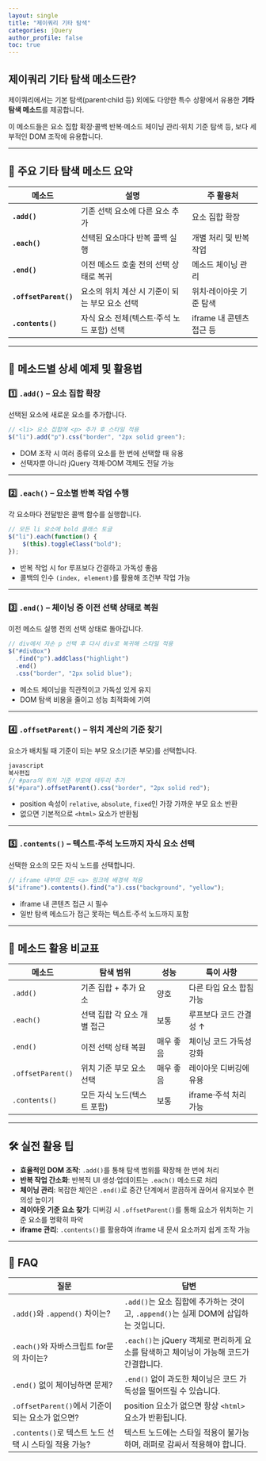 ```yaml
---
layout: single
title: "제이쿼리 기타 탐색"
categories: jQuery
author_profile: false
toc: true
---
```


## 제이쿼리 기타 탐색 메소드란?

제이쿼리에서는 기본 탐색(parent·child 등) 외에도 다양한 특수 상황에서 유용한 **기타 탐색 메소드**를 제공합니다.

이 메소드들은 요소 집합 확장·콜백 반복·메소드 체이닝 관리·위치 기준 탐색 등, 보다 세부적인 DOM 조작에 유용합니다.

------

## 🔹 주요 기타 탐색 메소드 요약

| 메소드                | 설명                                           | 주 활용처                |
| --------------------- | ---------------------------------------------- | ------------------------ |
| **`.add()`**          | 기존 선택 요소에 다른 요소 추가                | 요소 집합 확장           |
| **`.each()`**         | 선택된 요소마다 반복 콜백 실행                 | 개별 처리 및 반복 작업   |
| **`.end()`**          | 이전 메소드 호출 전의 선택 상태로 복귀         | 메소드 체이닝 관리       |
| **`.offsetParent()`** | 요소의 위치 계산 시 기준이 되는 부모 요소 선택 | 위치·레이아웃 기준 탐색  |
| **`.contents()`**     | 자식 요소 전체(텍스트·주석 노드 포함) 선택     | iframe 내 콘텐츠 접근 등 |

------

## 🔸 메소드별 상세 예제 및 활용법

### 1️⃣ `.add()` – 요소 집합 확장

선택된 요소에 새로운 요소를 추가합니다.

```jsx
// <li> 요소 집합에 <p> 추가 후 스타일 적용
$("li").add("p").css("border", "2px solid green");
```

- DOM 조작 시 여러 종류의 요소를 한 번에 선택할 때 유용
- 선택자뿐 아니라 jQuery 객체·DOM 객체도 전달 가능

------

### 2️⃣ `.each()` – 요소별 반복 작업 수행

각 요소마다 전달받은 콜백 함수를 실행합니다.

```jsx
// 모든 li 요소에 bold 클래스 토글
$("li").each(function() {
    $(this).toggleClass("bold");
});
```

- 반복 작업 시 for 루프보다 간결하고 가독성 좋음
- 콜백의 인수 `(index, element)`를 활용해 조건부 작업 가능

------

### 3️⃣ `.end()` – 체이닝 중 이전 선택 상태로 복원

이전 메소드 실행 전의 선택 상태로 돌아갑니다.

```jsx
// div에서 자손 p 선택 후 다시 div로 복귀해 스타일 적용
$("#divBox")
  .find("p").addClass("highlight")
  .end()
  .css("border", "2px solid blue");
```

- 메소드 체이닝을 직관적이고 가독성 있게 유지
- DOM 탐색 비용을 줄이고 성능 최적화에 기여

------

### 4️⃣ `.offsetParent()` – 위치 계산의 기준 찾기

요소가 배치될 때 기준이 되는 부모 요소(기준 부모)를 선택합니다.

```jsx
javascript
복사편집
// #para의 위치 기준 부모에 테두리 추가
$("#para").offsetParent().css("border", "2px solid red");
```

- position 속성이 `relative`, `absolute`, `fixed`인 가장 가까운 부모 요소 반환
- 없으면 기본적으로 `<html>` 요소가 반환됨

------

### 5️⃣ `.contents()` – 텍스트·주석 노드까지 자식 요소 선택

선택한 요소의 모든 자식 노드를 선택합니다.

```jsx
// iframe 내부의 모든 <a> 링크에 배경색 적용
$("iframe").contents().find("a").css("background", "yellow");
```

- iframe 내 콘텐츠 접근 시 필수
- 일반 탐색 메소드가 접근 못하는 텍스트·주석 노드까지 포함

------

## 🔖 메소드 활용 비교표

| 메소드            | 탐색 범위                   | 성능      | 특이 사항                |
| ----------------- | --------------------------- | --------- | ------------------------ |
| `.add()`          | 기존 집합 + 추가 요소       | 양호      | 다른 타입 요소 합침 가능 |
| `.each()`         | 선택 집합 각 요소 개별 접근 | 보통      | 루프보다 코드 간결성 ↑   |
| `.end()`          | 이전 선택 상태 복원         | 매우 좋음 | 체이닝 코드 가독성 강화  |
| `.offsetParent()` | 위치 기준 부모 요소 선택    | 매우 좋음 | 레이아웃 디버깅에 유용   |
| `.contents()`     | 모든 자식 노드(텍스트 포함) | 보통      | iframe·주석 처리 가능    |

------

## 🛠️ 실전 활용 팁

- **효율적인 DOM 조작**: `.add()`를 통해 탐색 범위를 확장해 한 번에 처리
- **반복 작업 간소화**: 반복적 UI 생성·업데이트는 `.each()` 메소드로 처리
- **체이닝 관리**: 복잡한 체인은 `.end()`로 중간 단계에서 깔끔하게 끊어서 유지보수 편의성 높이기
- **레이아웃 기준 요소 찾기**: 디버깅 시 `.offsetParent()`를 통해 요소가 위치하는 기준 요소를 명확히 파악
- **iframe 관리**: `.contents()`를 활용하여 iframe 내 문서 요소까지 쉽게 조작 가능

------

## 📌 FAQ

| 질문                                                  | 답변                                                         |
| ----------------------------------------------------- | ------------------------------------------------------------ |
| `.add()`와 `.append()` 차이는?                        | `.add()`는 요소 집합에 추가하는 것이고, `.append()`는 실제 DOM에 삽입하는 것입니다. |
| `.each()`와 자바스크립트 for문의 차이는?              | `.each()`는 jQuery 객체로 편리하게 요소를 탐색하고 체이닝이 가능해 코드가 간결합니다. |
| `.end()` 없이 체이닝하면 문제?                        | `.end()` 없이 과도한 체이닝은 코드 가독성을 떨어뜨릴 수 있습니다. |
| `.offsetParent()`에서 기준이 되는 요소가 없으면?      | position 요소가 없으면 항상 `<html>` 요소가 반환됩니다.      |
| `.contents()`로 텍스트 노드 선택 시 스타일 적용 가능? | 텍스트 노드에는 스타일 적용이 불가능하며, 래퍼로 감싸서 적용해야 합니다. |
